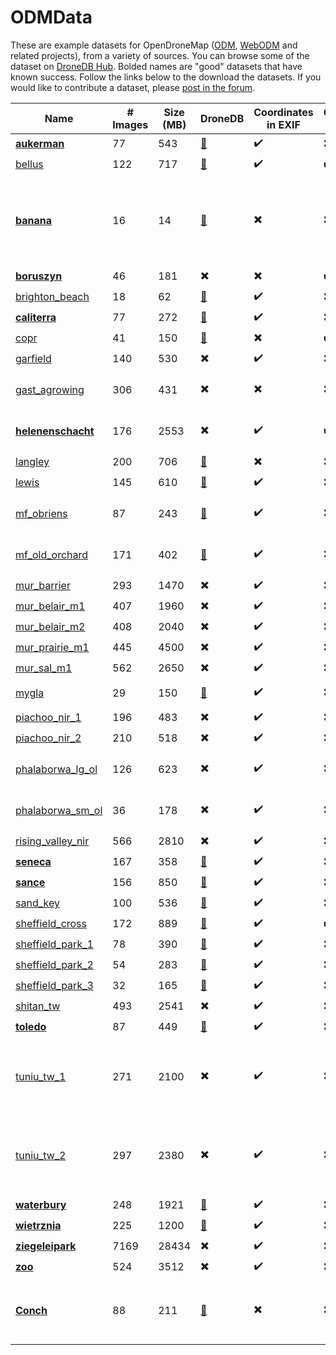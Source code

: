 ODMData
========

These are example datasets for OpenDroneMap ([ODM](https://github.com/OpenDroneMap/ODM), [WebODM](https://github.com/OpenDroneMap/WebODM) and related projects), from a variety of sources. You can browse some of the dataset on [DroneDB Hub](https://hub.dronedb.app/r/odm).
Bolded names are "good" datasets that have known success.  Follow the links below to the download the datasets.  If you would like to contribute a dataset, please [post in the forum](https://community.opendronemap.org/c/datasets/10).


| Name | # Images | Size (MB) | DroneDB | Coordinates in EXIF | GCP File | RTK | Notes |
| ------|----------|-----------|-----------|----------------------|---------------|----- | -- |
| [**aukerman**](https://github.com/OpenDroneMap/odm_data_aukerman/tree/master) | 77 | 543 | [:link:](https://hub.dronedb.app/r/odm/aukerman) | :heavy_check_mark: | :heavy_multiplication_x: | :heavy_multiplication_x:  |
| [bellus](https://github.com/OpenDroneMap/odm_data_bellus/tree/master) | 122 | 717 | [:link:](https://hub.dronedb.app/r/odm/bellus) | :heavy_check_mark: | :heavy_check_mark: | :heavy_multiplication_x: |
| [**banana**](https://github.com/pierotofy/dataset_banana/tree/master) | 16 | 14 | [:link:](https://hub.dronedb.app/r/odm/banana) | :heavy_multiplication_x: | :heavy_multiplication_x: | :heavy_multiplication_x: | Actual bananas. Good starter dataset for 3D model, but does not appear on map. |
| [**boruszyn**](https://github.com/merkato/odm_boruszyn_kap/tree/master) | 46 | 181 | :heavy_multiplication_x: | :heavy_multiplication_x: | :heavy_check_mark: | :heavy_multiplication_x: |
| [brighton_beach](https://github.com/pierotofy/drone_dataset_brighton_beach/tree/master) | 18 | 62 | [:link:](https://hub.dronedb.app/r/odm/brighton-beach) | :heavy_check_mark: | :heavy_multiplication_x: | :heavy_multiplication_x: |
| [**caliterra**](https://github.com/OpenDroneMap/odm_data_caliterra/tree/master) | 77 | 272 | [:link:](https://hub.dronedb.app/r/odm/caliterra) | :heavy_check_mark: | :heavy_multiplication_x: | :heavy_multiplication_x: |
| [copr](https://github.com/OpenDroneMap/odm_data_copr/tree/master) | 41 | 150 | [:link:](https://hub.dronedb.app/r/odm/copr) | :heavy_multiplication_x: | :heavy_check_mark: | :heavy_multiplication_x: |
| [garfield](https://github.com/OpenDroneMap/odm_data_garfield_msp/tree/master) | 140 | 530 | :heavy_multiplication_x: | :heavy_check_mark: | :heavy_multiplication_x: | :heavy_multiplication_x: |
| [gast_agrowing](https://drive.google.com/open?id=11yFommuRZyVXADcYEIjf-qz3AZrA8M6E) | 306 | 431 | :heavy_multiplication_x: | :heavy_multiplication_x: | :heavy_multiplication_x: | :heavy_multiplication_x: | Multispectral. Notes in [forum post](https://community.opendronemap.org/t/agrowing-450-550-650-850-dataset/3910) |
| [**helenenschacht**](https://github.com/OpenDroneMap/odm_data_helenenschacht/tree/main) | 176 | 2553 | :heavy_multiplication_x: | :heavy_check_mark: | :heavy_check_mark: | :heavy_check_mark:| Autel Evo II Pro RTK - Forest Roadway |
| [langley](https://github.com/OpenDroneMap/odm_data_langley/tree/master) | 200 | 706 | [:link:](https://hub.dronedb.app/r/odm/langley) | :heavy_multiplication_x: | :heavy_multiplication_x: | :heavy_multiplication_x: |
| [lewis](https://github.com/OpenDroneMap/odm_data_lewis/tree/master) | 145 | 610 | [:link:](https://hub.dronedb.app/r/odm/lewis) | :heavy_check_mark: | :heavy_multiplication_x: | :heavy_multiplication_x: |
| [mf_obriens](https://github.com/Carlocktography/sUAS_Photogrammetry_Suite_Test_Data/tree/trunk/datasets/OBriens_2017-07-22) | 87 | 243 | [:link:](https://hub.dronedb.app/r/odm/obriens) | :heavy_check_mark: | :heavy_multiplication_x: | :heavy_multiplication_x: | Full-Spectrum Blue/NIR NDVI. [Further Details](https://github.com/Carlocktography/sUAS_Photogrammetry_Suite_Test_Data#obriens_2017-07-22) |
| [mf_old_orchard](https://github.com/Carlocktography/sUAS_Photogrammetry_Suite_Test_Data/tree/trunk/datasets/OldOrchard_2017-07-22) | 171 | 402 | [:link:](https://hub.dronedb.app/r/odm/old-orchard) | :heavy_check_mark: | :heavy_multiplication_x: | :heavy_multiplication_x: | Full-Spectrum Blue/NIR NDVI. [Further Details](https://github.com/Carlocktography/sUAS_Photogrammetry_Suite_Test_Data#oldorchard_2017-07-22) |
| [mur_barrier](https://1drv.ms/u/s!AsDrAVdsoyVVwlb4xRKuxcPAbfNx) | 293 | 1470 | :heavy_multiplication_x: | :heavy_check_mark: | :heavy_multiplication_x: | :heavy_multiplication_x: |
| [mur_belair_m1](https://1drv.ms/u/s!AsDrAVdsoyVVwlG0iSY30ZMOOA4M) | 407 | 1960 | :heavy_multiplication_x: | :heavy_check_mark: | :heavy_multiplication_x: | :heavy_multiplication_x: |
| [mur_belair_m2](https://1drv.ms/u/s!AsDrAVdsoyVVwlKucCp5-WbL-eTQ) | 408 | 2040 | :heavy_multiplication_x: | :heavy_check_mark: | :heavy_multiplication_x: | :heavy_multiplication_x: |
| [mur_prairie_m1](https://1drv.ms/u/s!AsDrAVdsoyVVwlc8FBHJQEvUyu-1) | 445 | 4500 | :heavy_multiplication_x: | :heavy_check_mark: | :heavy_multiplication_x: | :heavy_multiplication_x: |
| [mur_sal_m1](https://1drv.ms/u/s!AsDrAVdsoyVVwlMfvv_OhdLnv8DS) | 562 | 2650 | :heavy_multiplication_x: | :heavy_check_mark: | :heavy_multiplication_x: | :heavy_multiplication_x: |
| [mygla](https://github.com/merkato/odm_mygla_dataset/tree/master) | 29 | 150 | [:link:](https://hub.dronedb.app/r/odm/mygla) | :heavy_check_mark: | :heavy_multiplication_x: | :heavy_multiplication_x: | Good starter set. |
| [piachoo_nir_1](https://drive.google.com/open?id=1uQfolV3X0R2WEK6axYyd3tWU0GGNrH57) | 196 | 483 | :heavy_multiplication_x: | :heavy_check_mark: | :heavy_multiplication_x: | :heavy_multiplication_x: | Micasense NIR |
| [piachoo_nir_2](https://drive.google.com/open?id=1SJd_eVzmAJomihsjrjo1QMEqKfVNi2kt) | 210 | 518 | :heavy_multiplication_x: | :heavy_check_mark: | :heavy_multiplication_x: | :heavy_multiplication_x: | Micasense NIR |
| [phalaborwa_lg_ol](https://drive.google.com/drive/folders/19iog1dEHwZN23Q9LJtQDR_FrMDZK_Tk5?usp=sharing) | 126 | 623 | :heavy_multiplication_x: | :heavy_check_mark: | :heavy_multiplication_x: | :heavy_multiplication_x: | For overlap/sidelap testing. |
| [phalaborwa_sm_ol](https://drive.google.com/drive/folders/1e1eA8LNpP4scYyDYdWd6UQ1qJ006iOXG?usp=sharing) | 36 | 178 | :heavy_multiplication_x: | :heavy_check_mark: | :heavy_multiplication_x: | :heavy_multiplication_x: | For overlap/sidelap testing. |
| [rising_valley_nir](https://github.com/OpenDroneMap/odm_data_rv_nir/tree/master) | 566 | 2810 | :heavy_multiplication_x: | :heavy_check_mark: | :heavy_multiplication_x: | :heavy_multiplication_x: |
| [**seneca**](https://github.com/OpenDroneMap/odm_data_seneca/tree/master) | 167 | 358 | [:link:](https://hub.dronedb.app/r/odm/seneca) | :heavy_check_mark: | :heavy_multiplication_x: | :heavy_multiplication_x: |
| [**sance**](https://github.com/merkato/odm_sance/tree/master) | 156 | 850 | [:link:](https://hub.dronedb.app/r/odm/sance) | :heavy_check_mark: | :heavy_multiplication_x: | :heavy_multiplication_x: |
| [sand_key](https://github.com/pierotofy/drone_dataset_sand_key/tree/master) | 100 | 536 | [:link:](https://hub.dronedb.app/r/odm/sand-key) | :heavy_check_mark: | :heavy_multiplication_x: | :heavy_multiplication_x: |
| [sheffield_cross](https://github.com/pierotofy/drone_dataset_sheffield_cross/tree/master) | 172 | 889 | [:link:](https://hub.dronedb.app/r/odm/sheffield-cross) | :heavy_check_mark: | :heavy_check_mark: | :heavy_multiplication_x: |
| [sheffield_park_1](https://github.com/pierotofy/drone_dataset_sheffield_park_1/tree/master) | 78 | 390 | [:link:](https://hub.dronedb.app/r/odm/sheffield-park-1) | :heavy_check_mark: | :heavy_multiplication_x: | :heavy_multiplication_x: |
| [sheffield_park_2](https://github.com/pierotofy/drone_dataset_sheffield_park_2/tree/master) | 54 | 283 | [:link:](https://hub.dronedb.app/r/odm/sheffield-park-2) | :heavy_check_mark: | :heavy_multiplication_x: | :heavy_multiplication_x: |
| [sheffield_park_3](https://github.com/pierotofy/drone_dataset_sheffield_park_3/tree/master) | 32 | 165 | [:link:](https://hub.dronedb.app/r/odm/sheffield-park-2) | :heavy_check_mark: | :heavy_multiplication_x: | :heavy_multiplication_x: |
| [shitan_tw](https://drive.google.com/open?id=1Spu1F713Tw-z1XMdnrlD6NT4EhhFy2Lj) | 493 | 2541 | :heavy_multiplication_x: | :heavy_check_mark: | :heavy_multiplication_x: | :heavy_multiplication_x: |
| [**toledo**](https://github.com/OpenDroneMap/odm_data_toledo/tree/master) | 87 | 449 | [:link:](https://hub.dronedb.app/r/odm/toledo) | :heavy_check_mark: | :heavy_multiplication_x: | :heavy_multiplication_x: |
| [tuniu_tw_1](https://drive.google.com/open?id=1faBtGK7Jm5lTo_UWLz6onDGYGqlykHPa) | 271 | 2100 | :heavy_multiplication_x: | :heavy_check_mark: | :heavy_multiplication_x: | :heavy_check_mark: | RTK photos from Tuniu River, Taiwan. See [forum post](https://community.opendronemap.org/t/2019-04-11-tuniu-river-toufeng-miaoli-county-taiwan/3292) for additional info. |
| [tuniu_tw_2](https://drive.google.com/open?id=12UrLDHA6iZFJYF7OkErccH_xanRHefoZ) | 297 | 2380 | :heavy_multiplication_x: | :heavy_check_mark: | :heavy_multiplication_x: | :heavy_check_mark: | RTK photos from Tuniu River, Taiwan. See [forum post](https://community.opendronemap.org/t/2019-04-11-tuniu-river-toufeng-miaoli-county-taiwan/3292) for additional info. |
| [**waterbury**](https://github.com/OpenDroneMap/odm_data_waterbury/tree/master) | 248 | 1921 | [:link:](https://hub.dronedb.app/r/odm/waterbury) | :heavy_check_mark: | :heavy_multiplication_x: | :heavy_check_mark: |
| [**wietrznia**](https://github.com/merkato/odm_wietrznia/tree/master) | 225 | 1200 | [:link:](https://hub.dronedb.app/r/odm/wietrznia) | :heavy_check_mark: | :heavy_multiplication_x: | :heavy_multiplication_x: |
| [**ziegeleipark**](https://github.com/zivillian/odm_ziegeleipark/tree/master) | 7169 | 28434 | :heavy_multiplication_x: | :heavy_check_mark: | :heavy_multiplication_x: | :heavy_multiplication_x: |
| [**zoo**](https://github.com/OpenDroneMap/odm_data_zoo/tree/master) | 524 | 3512 | :heavy_multiplication_x: | :heavy_check_mark: | :heavy_multiplication_x: | :heavy_multiplication_x: |
| [**Conch**](https://github.com/manand881/Conch/tree/master) | 88 | 211 | [:link:](https://hub.dronedb.app/r/odm/conch) | :heavy_multiplication_x: | :heavy_multiplication_x: | :heavy_multiplication_x: | Sea Snail Conch. Like the Banana Dataset but larger in size |

